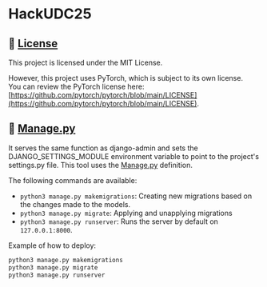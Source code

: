 # HackUDC25

## :scroll: [License](LICENSE)

This project is licensed under the MIT License.  

However, this project uses PyTorch, which is subject to its own license.  
You can review the PyTorch license here: [https://github.com/pytorch/pytorch/blob/main/LICENSE](https://github.com/pytorch/pytorch/blob/main/LICENSE).

## :crystal_ball: [Manage.py](manage.py)
It serves the same function as django-admin and sets the DJANGO_SETTINGS_MODULE environment variable to point to the project's settings.py file. This tool uses the [Manage.py](manage.py) definition.

The following commands are available:
* `python3 manage.py makemigrations`: Creating new migrations based on the changes made to the models.
* `python3 manage.py migrate`: Applying and unapplying migrations 
* `python3 manage.py runserver`: Runs the server by default on `127.0.0.1:8000`.

Example of how to deploy:

```bash
python3 manage.py makemigrations
python3 manage.py migrate
python3 manage.py runserver
```
